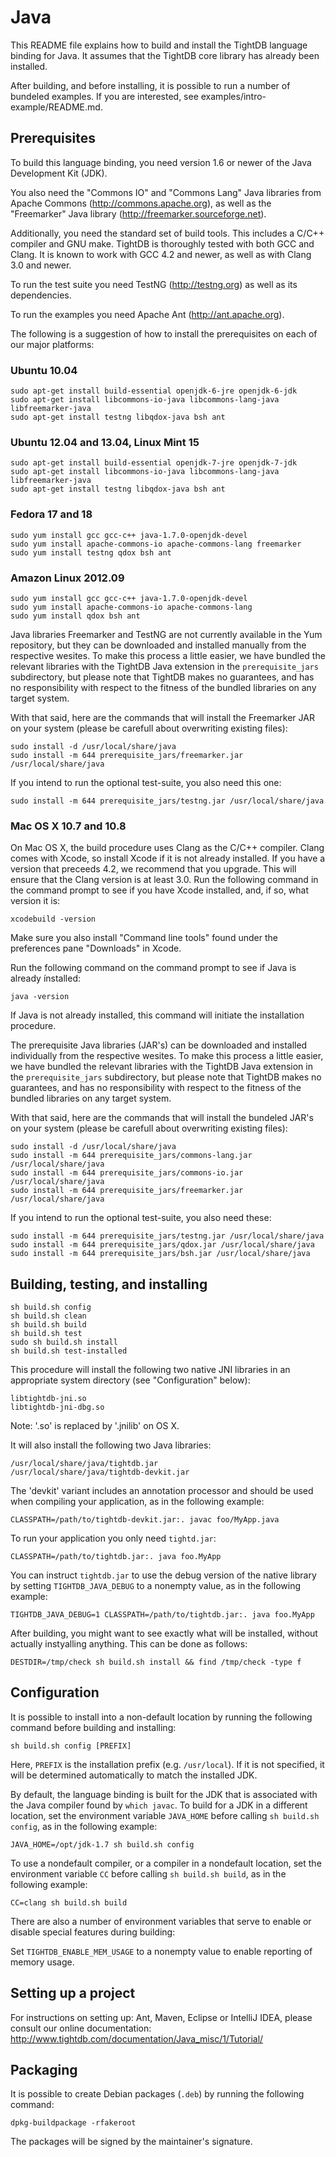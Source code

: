 Java
====

This README file explains how to build and install the TightDB
language binding for Java. It assumes that the TightDB core library
has already been installed.

After building, and before installing, it is possible to run a number
of bundeled examples. If you are interested, see
examples/intro-example/README.md.


Prerequisites
-------------

To build this language binding, you need version 1.6 or newer of the
Java Development Kit (JDK).

You also need the "Commons IO" and "Commons Lang" Java libraries from
Apache Commons (http://commons.apache.org), as well as the
"Freemarker" Java library (http://freemarker.sourceforge.net).

Additionally, you need the standard set of build tools. This includes
a C/C++ compiler and GNU make. TightDB is thoroughly tested with both
GCC and Clang. It is known to work with GCC 4.2 and newer, as well as
with Clang 3.0 and newer.

To run the test suite you need TestNG (http://testng.org) as well as
its dependencies.

To run the examples you need Apache Ant (http://ant.apache.org).

The following is a suggestion of how to install the prerequisites on
each of our major platforms:

### Ubuntu 10.04

    sudo apt-get install build-essential openjdk-6-jre openjdk-6-jdk
    sudo apt-get install libcommons-io-java libcommons-lang-java libfreemarker-java
    sudo apt-get install testng libqdox-java bsh ant

### Ubuntu 12.04 and 13.04, Linux Mint 15

    sudo apt-get install build-essential openjdk-7-jre openjdk-7-jdk
    sudo apt-get install libcommons-io-java libcommons-lang-java libfreemarker-java
    sudo apt-get install testng libqdox-java bsh ant

### Fedora 17 and 18

    sudo yum install gcc gcc-c++ java-1.7.0-openjdk-devel
    sudo yum install apache-commons-io apache-commons-lang freemarker
    sudo yum install testng qdox bsh ant

### Amazon Linux 2012.09

    sudo yum install gcc gcc-c++ java-1.7.0-openjdk-devel
    sudo yum install apache-commons-io apache-commons-lang
    sudo yum install qdox bsh ant

Java libraries Freemarker and TestNG are not currently available in
the Yum repository, but they can be downloaded and installed manually
from the respective wesites. To make this process a little easier, we
have bundled the relevant libraries with the TightDB Java extension in
the `prerequisite_jars` subdirectory, but please note that TightDB
makes no guarantees, and has no responsibility with respect to the
fitness of the bundled libraries on any target system.

With that said, here are the commands that will install the Freemarker
JAR on your system (please be carefull about overwriting existing
files):

    sudo install -d /usr/local/share/java
    sudo install -m 644 prerequisite_jars/freemarker.jar /usr/local/share/java

If you intend to run the optional test-suite, you also need this one:

    sudo install -m 644 prerequisite_jars/testng.jar /usr/local/share/java

### Mac OS X 10.7 and 10.8

On Mac OS X, the build procedure uses Clang as the C/C++
compiler. Clang comes with Xcode, so install Xcode if it is not
already installed. If you have a version that preceeds 4.2, we
recommend that you upgrade. This will ensure that the Clang version is
at least 3.0. Run the following command in the command prompt to see
if you have Xcode installed, and, if so, what version it is:

    xcodebuild -version

Make sure you also install "Command line tools" found under the
preferences pane "Downloads" in Xcode.

Run the following command on the command prompt to see if Java is
already ínstalled:

    java -version

If Java is not already installed, this command will initiate the
installation procedure.

The prerequisite Java libraries (JAR's) can be downloaded and
installed individually from the respective wesites. To make this
process a little easier, we have bundled the relevant libraries with
the TightDB Java extension in the `prerequisite_jars` subdirectory,
but please note that TightDB makes no guarantees, and has no
responsibility with respect to the fitness of the bundled libraries on
any target system.

With that said, here are the commands that will install the bundeled
JAR's on your system (please be carefull about overwriting existing
files):

    sudo install -d /usr/local/share/java
    sudo install -m 644 prerequisite_jars/commons-lang.jar /usr/local/share/java
    sudo install -m 644 prerequisite_jars/commons-io.jar /usr/local/share/java
    sudo install -m 644 prerequisite_jars/freemarker.jar /usr/local/share/java

If you intend to run the optional test-suite, you also need these:

    sudo install -m 644 prerequisite_jars/testng.jar /usr/local/share/java
    sudo install -m 644 prerequisite_jars/qdox.jar /usr/local/share/java
    sudo install -m 644 prerequisite_jars/bsh.jar /usr/local/share/java


Building, testing, and installing
---------------------------------

    sh build.sh config
    sh build.sh clean
    sh build.sh build
    sh build.sh test
    sudo sh build.sh install
    sh build.sh test-installed

This procedure will install the following two native JNI libraries in
an appropriate system directory (see "Configuration" below):

    libtightdb-jni.so
    libtightdb-jni-dbg.so

Note: '.so' is replaced by '.jnilib' on OS X.

It will also install the following two Java libraries:

    /usr/local/share/java/tightdb.jar
    /usr/local/share/java/tightdb-devkit.jar

The 'devkit' variant includes an annotation processor and should be
used when compiling your application, as in the following example:

    CLASSPATH=/path/to/tightdb-devkit.jar:. javac foo/MyApp.java

To run your application you only need `tightd.jar`:

    CLASSPATH=/path/to/tightdb.jar:. java foo.MyApp

You can instruct `tightdb.jar` to use the debug version of the native
library by setting `TIGHTDB_JAVA_DEBUG` to a nonempty value, as in the
following example:

    TIGHTDB_JAVA_DEBUG=1 CLASSPATH=/path/to/tightdb.jar:. java foo.MyApp

After building, you might want to see exactly what will be installed,
without actually instyalling anything. This can be done as follows:

    DESTDIR=/tmp/check sh build.sh install && find /tmp/check -type f


Configuration
-------------

It is possible to install into a non-default location by running the
following command before building and installing:

    sh build.sh config [PREFIX]

Here, `PREFIX` is the installation prefix (e.g. `/usr/local`). If it
is not specified, it will be determined automatically to match the
installed JDK.

By default, the language binding is built for the JDK that is
associated with the Java compiler found by `which javac`. To build for
a JDK in a different location, set the environment variable
`JAVA_HOME` before calling `sh build.sh config`, as in the following
example:

    JAVA_HOME=/opt/jdk-1.7 sh build.sh config

To use a nondefault compiler, or a compiler in a nondefault location,
set the environment variable `CC` before calling `sh build.sh build`,
as in the following example:

    CC=clang sh build.sh build

There are also a number of environment variables that serve to enable
or disable special features during building:

Set `TIGHTDB_ENABLE_MEM_USAGE` to a nonempty value to enable
reporting of memory usage.


Setting up a project
--------------------
For instructions on setting up: Ant, Maven, Eclipse or IntelliJ IDEA, please consult our online documentation:
http://www.tightdb.com/documentation/Java_misc/1/Tutorial/

Packaging
---------

It is possible to create Debian packages (`.deb`) by running the
following command:

    dpkg-buildpackage -rfakeroot

The packages will be signed by the maintainer's signature.
